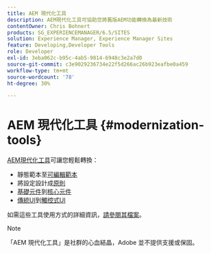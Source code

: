```yaml
---
title: AEM 現代化工具
description: AEM現代化工具可協助您將舊版AEM功能轉換為最新技術
contentOwner: Chris Bohnert
products: SG_EXPERIENCEMANAGER/6.5/SITES
solution: Experience Manager, Experience Manager Sites
feature: Developing,Developer Tools
role: Developer
exl-id: 3eba062c-b95c-4ab5-9814-6948c3e2a7d0
source-git-commit: c3e9029236734e22f5d266ac26b923eafbe0a459
workflow-type: tm+mt
source-wordcount: '78'
ht-degree: 30%

---
```


# AEM 現代化工具 {#modernization-tools}

[AEM現代化工具](https://opensource.adobe.com/aem-modernize-tools/)可讓您輕鬆轉換：

* 靜態範本至[可編輯範本](page-templates-editable.md)
* 將設定設計成[原則](page-templates-editable.md)
* [基礎元件](/help/sites-authoring/default-components-foundation.md)到[核心元件](https://experienceleague.adobe.com/docs/experience-manager-core-components/using/introduction.html?lang=zh-Hant)
* [傳統UI](website.md)到[觸控式UI](touch-ui-concepts.md)

如需這些工具使用方式的詳細資訊，[請參閱其檔案](https://opensource.adobe.com/aem-modernize-tools/)。

>[!NOTE]
>
>「AEM 現代化工具」是社群的心血結晶，Adobe 並不提供支援或保固。
